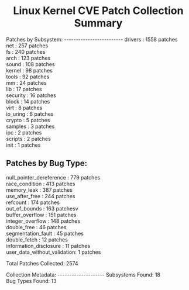 <center>
  
Linux Kernel CVE Patch Collection Summary
==================================================
</center>
Patches by Subsystem:
-------------------------
drivers        : 1558 patches<br />
net            :  257 patches<br />
fs             :  240 patches<br />
arch           :  123 patches<br />
sound          :  108 patches<br />
kernel         :   98 patches<br />
tools          :   92 patches<br />
mm             :   24 patches<br />
lib            :   17 patches<br />
security       :   16 patches<br />
block          :   14 patches<br />
virt           :    8 patches<br />
io_uring       :    6 patches<br />
crypto         :    5 patches<br />
samples        :    3 patches<br />
ipc            :    2 patches<br />
scripts        :    2 patches<br />
init           :    1 patches<br />

Patches by Bug Type:
-------------------------
null_pointer_dereference :  779 patches<br />
race_condition           :  413 patches<br />
memory_leak              :  387 patches<br />
use_after_free           :  244 patches<br />
refcount                 :  174 patches<br />
out_of_bounds            :  163 patchesv<br />
buffer_overflow          :  151 patches<br />
integer_overflow         :  148 patches<br />
double_free              :   46 patches<br />
segmentation_fault       :   45 patches<br />
double_fetch             :   12 patches<br />
information_disclosure   :   11 patches<br />
user_data_without_validation:    1 patches<br />

Total Patches Collected: 2574<br />
</center>
Collection Metadata:
--------------------
Subsystems Found: 18<br />
Bug Types Found: 13<br />
</center>
